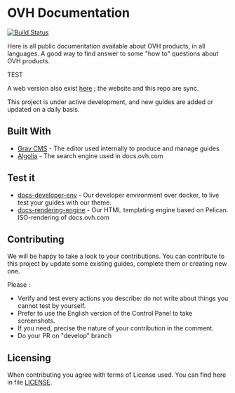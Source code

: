 # OVH Documentation

[![Build Status](https://travis-ci.org/ovh/docs.svg?branch=develop)](https://travis-ci.org/ovh/docs)

Here is all public documentation available about OVH products, in all languages. A good way to find answer to some "how to" questions about OVH products. 

TEST

A web version also exist [here](https://docs.ovh.com) ; the website and this repo are sync.

This project is under active development, and new guides are added or updated on a daily basis.


## Built With

* [Grav CMS](https://getgrav.org/) - The editor used internally to produce and manage guides 
* [Algolia](https://www.algolia.com/) - The search engine used in docs.ovh.com

## Test it
* [docs-developer-env](https://github.com/ovh/docs-developer-env) - Our developer environment over docker, to live test your guides with our theme.
* [docs-rendering-engine](https://github.com/ovh/docs-rendering) - Our HTML templating engine based on Pelican. ISO-rendering of docs.ovh.com 

## Contributing

We will be happy to take a look to your contributions. You can contribute to this project by update some existing guides, complete them or creating new one. 

Please : 

* Verify and test every actions you describe: do not write about things you cannot test by yourself.
* Prefer to use the English version of the Control Panel to take screenshots.
* If you need, precise the nature of your contribution in the comment.
* Do your PR on "develop" branch

## Licensing

When contributing you agree with terms of License used. You can find here in file [LICENSE](LICENSE).
